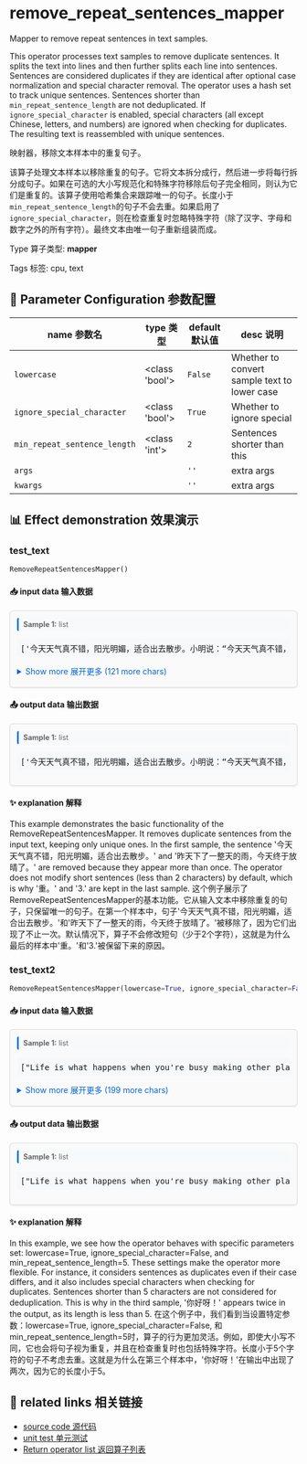 # remove_repeat_sentences_mapper

Mapper to remove repeat sentences in text samples.

This operator processes text samples to remove duplicate sentences. It splits the text into lines and then further splits each line into sentences. Sentences are considered duplicates if they are identical after optional case normalization and special character removal. The operator uses a hash set to track unique sentences. Sentences shorter than `min_repeat_sentence_length` are not deduplicated. If `ignore_special_character` is enabled, special characters (all except Chinese, letters, and numbers) are ignored when checking for duplicates. The resulting text is reassembled with unique sentences.

映射器，移除文本样本中的重复句子。

该算子处理文本样本以移除重复的句子。它将文本拆分成行，然后进一步将每行拆分成句子。如果在可选的大小写规范化和特殊字符移除后句子完全相同，则认为它们是重复的。该算子使用哈希集合来跟踪唯一的句子。长度小于`min_repeat_sentence_length`的句子不会去重。如果启用了`ignore_special_character`，则在检查重复时忽略特殊字符（除了汉字、字母和数字之外的所有字符）。最终文本由唯一句子重新组装而成。

Type 算子类型: **mapper**

Tags 标签: cpu, text

## 🔧 Parameter Configuration 参数配置
| name 参数名 | type 类型 | default 默认值 | desc 说明 |
|--------|------|--------|------|
| `lowercase` | <class 'bool'> | `False` | Whether to convert sample text to lower case |
| `ignore_special_character` | <class 'bool'> | `True` | Whether to ignore special |
| `min_repeat_sentence_length` | <class 'int'> | `2` | Sentences shorter than this |
| `args` |  | `''` | extra args |
| `kwargs` |  | `''` | extra args |

## 📊 Effect demonstration 效果演示
### test_text
```python
RemoveRepeatSentencesMapper()
```

#### 📥 input data 输入数据
<div class="sample-card" style="border:1px solid #ddd; padding:12px; margin:8px 0; border-radius:6px; background:#fafafa; box-shadow:0 1px 3px rgba(0,0,0,0.1);"><div class="sample-header" style="background:#f8f9fa; padding:4px 8px; margin-bottom:6px; border-radius:3px; font-size:0.9em; color:#666; border-left:3px solid #007acc;"><strong>Sample 1:</strong> list</div><pre style="padding:6px; background:#f6f8fa; border-radius:4px; overflow-x:auto; white-space:pre; word-wrap:normal;">[&#x27;今天天气真不错，阳光明媚，适合出去散步。小明说：“今天天气真不错，我们去海边吧。” 小红回答说：“好主意！” 但是，小李觉得：“今天天气真不错，我们去爬山吧。” 今天天气真不错，阳光明媚，适合出去散步。昨天下了一整天的雨，今天终于放晴了。昨天下了一整天的雨，今天终于放晴了。&#x27;, &#x27;The quick brown fox jumps over the lazy dog. Isn\&#x27;t it amazing how a simple sentence can contain every letter of the alphabet? The quick brown fox jumps over the lazy dog. Speaking of weather, yesterday was quite dreary; however, today is absolutely delightful. Isn\&#x27;t it amazing how a simple sentence can contain every letter of the alphabet? &quot;Let\&#x27;s seize the day,&quot; Tom exclaimed, full of enthusiasm. &quot;Let\&#x27;s seize the day,&quot; Tom exclaimed, full of enthusi...</pre><details style='margin:6px 0;'><summary style='cursor:pointer; color:#0366d6;'>Show more 展开更多 (121 more chars)</summary><pre style="padding:6px; background:#f6f8fa; border-radius:4px; overflow-x:auto; white-space:pre; word-wrap:normal;">[&#x27;今天天气真不错，阳光明媚，适合出去散步。小明说：“今天天气真不错，我们去海边吧。” 小红回答说：“好主意！” 但是，小李觉得：“今天天气真不错，我们去爬山吧。” 今天天气真不错，阳光明媚，适合出去散步。昨天下了一整天的雨，今天终于放晴了。昨天下了一整天的雨，今天终于放晴了。&#x27;, &#x27;The quick brown fox jumps over the lazy dog. Isn\&#x27;t it amazing how a simple sentence can contain every letter of the alphabet? The quick brown fox jumps over the lazy dog. Speaking of weather, yesterday was quite dreary; however, today is absolutely delightful. Isn\&#x27;t it amazing how a simple sentence can contain every letter of the alphabet? &quot;Let\&#x27;s seize the day,&quot; Tom exclaimed, full of enthusiasm. &quot;Let\&#x27;s seize the day,&quot; Tom exclaimed, full of enthusiasm.&#x27;, &#x27;我很开心 。但是你不开心  。我很开心 。\n你好呀！我很开心 。我好的。你好呀！&#x27;, &#x27;默认配置下，长度低于2的句子不会被去重。去重？去重。去重！重。重...... 重! 1234？3215. 1234. 3. 3. 3&#x27;]</pre></details></div>

#### 📤 output data 输出数据
<div class="sample-card" style="border:1px solid #ddd; padding:12px; margin:8px 0; border-radius:6px; background:#fafafa; box-shadow:0 1px 3px rgba(0,0,0,0.1);"><div class="sample-header" style="background:#f8f9fa; padding:4px 8px; margin-bottom:6px; border-radius:3px; font-size:0.9em; color:#666; border-left:3px solid #007acc;"><strong>Sample 1:</strong> list</div><pre style="padding:6px; background:#f6f8fa; border-radius:4px; overflow-x:auto; white-space:pre; word-wrap:normal;">[&#x27;今天天气真不错，阳光明媚，适合出去散步。小明说：“今天天气真不错，我们去海边吧。” 小红回答说：“好主意！” 但是，小李觉得：“今天天气真不错，我们去爬山吧。”昨天下了一整天的雨，今天终于放晴了。&#x27;, &#x27;The quick brown fox jumps over the lazy dog. Isn\&#x27;t it amazing how a simple sentence can contain every letter of the alphabet? Speaking of weather, yesterday was quite dreary; however, today is absolutely delightful. &quot;Let\&#x27;s seize the day,&quot; Tom exclaimed, full of enthusiasm.&#x27;, &#x27;我很开心 。但是你不开心  。\n你好呀！我好的。&#x27;, &#x27;默认配置下，长度低于2的句子不会被去重。去重？重。重...... 重! 1234？3215. 3. 3. 3&#x27;]</pre></div>

#### ✨ explanation 解释
This example demonstrates the basic functionality of the RemoveRepeatSentencesMapper. It removes duplicate sentences from the input text, keeping only unique ones. In the first sample, the sentence '今天天气真不错，阳光明媚，适合出去散步。' and '昨天下了一整天的雨，今天终于放晴了。' are removed because they appear more than once. The operator does not modify short sentences (less than 2 characters) by default, which is why '重。' and '3.' are kept in the last sample.
这个例子展示了RemoveRepeatSentencesMapper的基本功能。它从输入文本中移除重复的句子，只保留唯一的句子。在第一个样本中，句子'今天天气真不错，阳光明媚，适合出去散步。'和'昨天下了一整天的雨，今天终于放晴了。'被移除了，因为它们出现了不止一次。默认情况下，算子不会修改短句（少于2个字符），这就是为什么最后的样本中'重。'和'3.'被保留下来的原因。

### test_text2
```python
RemoveRepeatSentencesMapper(lowercase=True, ignore_special_character=False, min_repeat_sentence_length=5)
```

#### 📥 input data 输入数据
<div class="sample-card" style="border:1px solid #ddd; padding:12px; margin:8px 0; border-radius:6px; background:#fafafa; box-shadow:0 1px 3px rgba(0,0,0,0.1);"><div class="sample-header" style="background:#f8f9fa; padding:4px 8px; margin-bottom:6px; border-radius:3px; font-size:0.9em; color:#666; border-left:3px solid #007acc;"><strong>Sample 1:</strong> list</div><pre style="padding:6px; background:#f6f8fa; border-radius:4px; overflow-x:auto; white-space:pre; word-wrap:normal;">[&quot;Life is what happens when you&#x27;re busy making other plans. John Lennon once said. Life is what happens when you&#x27;re busy making other plans. This phrase has resonated with many people over the years. 人生就是当你忙于制定其他计划时发生的事情。对很多人来说，这句话引起了共鸣。&quot;, &#x27;The quick brown fox jumps over the lazy dog. Isn\&#x27;t it amazing how a simple sentence can contain every letter of the alphabet? The quick brown fox jumps over the lazy dog. Speaking of weather, yesterday was quite dreary; however, today is absolutely delightful. Isn\&#x27;t it amazing how a simple sentence can contain every letter of the alphabet? &quot;Let\&#x27;s seize t...</pre><details style='margin:6px 0;'><summary style='cursor:pointer; color:#0366d6;'>Show more 展开更多 (199 more chars)</summary><pre style="padding:6px; background:#f6f8fa; border-radius:4px; overflow-x:auto; white-space:pre; word-wrap:normal;">[&quot;Life is what happens when you&#x27;re busy making other plans. John Lennon once said. Life is what happens when you&#x27;re busy making other plans. This phrase has resonated with many people over the years. 人生就是当你忙于制定其他计划时发生的事情。对很多人来说，这句话引起了共鸣。&quot;, &#x27;The quick brown fox jumps over the lazy dog. Isn\&#x27;t it amazing how a simple sentence can contain every letter of the alphabet? The quick brown fox jumps over the lazy dog. Speaking of weather, yesterday was quite dreary; however, today is absolutely delightful. Isn\&#x27;t it amazing how a simple sentence can contain every letter of the alphabet? &quot;Let\&#x27;s seize the day,&quot; Tom exclaimed, full of enthusiasm. &quot;Let\&#x27;s seize the day,&quot; Tom exclaimed, full of enthusiasm.&#x27;, &#x27;我很开心 。但是你不开心  。我很开心 。\n你好呀！我很开心 。我好的。你好呀！&#x27;, &#x27;去重？去重。去重！重。重...... 重! 1234？3215. 1234. 3. 3. 3&#x27;]</pre></details></div>

#### 📤 output data 输出数据
<div class="sample-card" style="border:1px solid #ddd; padding:12px; margin:8px 0; border-radius:6px; background:#fafafa; box-shadow:0 1px 3px rgba(0,0,0,0.1);"><div class="sample-header" style="background:#f8f9fa; padding:4px 8px; margin-bottom:6px; border-radius:3px; font-size:0.9em; color:#666; border-left:3px solid #007acc;"><strong>Sample 1:</strong> list</div><pre style="padding:6px; background:#f6f8fa; border-radius:4px; overflow-x:auto; white-space:pre; word-wrap:normal;">[&quot;Life is what happens when you&#x27;re busy making other plans. John Lennon once said. This phrase has resonated with many people over the years. 人生就是当你忙于制定其他计划时发生的事情。对很多人来说，这句话引起了共鸣。&quot;, &#x27;The quick brown fox jumps over the lazy dog. Isn\&#x27;t it amazing how a simple sentence can contain every letter of the alphabet? Speaking of weather, yesterday was quite dreary; however, today is absolutely delightful. &quot;Let\&#x27;s seize the day,&quot; Tom exclaimed, full of enthusiasm.&#x27;, &#x27;我很开心 。但是你不开心  。\n你好呀！我好的。你好呀！&#x27;, &#x27;去重？去重。去重！重。重...... 重! 1234？3215. 1234. 3. 3. 3&#x27;]</pre></div>

#### ✨ explanation 解释
In this example, we see how the operator behaves with specific parameters set: lowercase=True, ignore_special_character=False, and min_repeat_sentence_length=5. These settings make the operator more flexible. For instance, it considers sentences as duplicates even if their case differs, and it also includes special characters when checking for duplicates. Sentences shorter than 5 characters are not considered for deduplication. This is why in the third sample, '你好呀！' appears twice in the output, as its length is less than 5.
在这个例子中，我们看到当设置特定参数：lowercase=True, ignore_special_character=False, 和 min_repeat_sentence_length=5时，算子的行为更加灵活。例如，即使大小写不同，它也会将句子视为重复，并且在检查重复时也包括特殊字符。长度小于5个字符的句子不考虑去重。这就是为什么在第三个样本中，'你好呀！'在输出中出现了两次，因为它的长度小于5。


## 🔗 related links 相关链接
- [source code 源代码](../../../data_juicer/ops/mapper/remove_repeat_sentences_mapper.py)
- [unit test 单元测试](../../../tests/ops/mapper/test_remove_repeat_sentences_mapper.py)
- [Return operator list 返回算子列表](../../Operators.md)